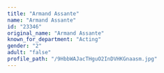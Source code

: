 ```yaml
---
title: "Armand Assante"
name: "Armand Assante"
id: "23346"
original_name: "Armand Assante"
known_for_department: "Acting"
gender: "2"
adult: "false"
profile_path: "/9HbbWAJacTHguO2InDVHKGnaasm.jpg"
---
```

